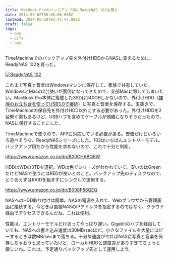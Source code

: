 ```yaml
---
title: MacBook Proのバックアップ用にReadyNAS 102を購入
date: 2014-05-02T00:00:00.000Z
lastmod: 2014-05-10T01:44:47.000Z
draft: false
tags:
  - buy
  - Life
  - nas
---
```


TimeMachineでのバックアップ先を外付けHDDからNASに変えるために、ReadyNAS 102を買った。

[![ReadyNAS 102](https://farm3.staticflickr.com/2909/14145444432_792de2a911_z.jpg "ReadyNAS 102")](http://www.flickr.com/photos/machu/14145444432/)

これまで写真と音楽はWindowsマシンに保存して、家族で共有していた。WindowsとMacの2台使いが面倒になってきたので、全部Macに移してしまいたい。MacBook Pro本体に搭載したSSDは240GBしかないので、外付けHDD（[裸族のお立ち台を使ってUSB3.0で接続](/posts/20130102/p01)）に写真と音楽を保存する。玉突きで、TimeMachineの保存先を外付けHDD以外にする必要があった。外付けHDDを2台繋ぐ案もあるけど、USBハブを含めてケーブルが煩雑になりそうだったので、NASに保存することにした。

TimeMachineで使うので、AFPに対応している必要がある。安価だけどいろいろ遊べそうな、ReadyNASシリーズにした。102はいちばんエントリーモデル。バックアップ用だから性能を求めないので、これで十分と判断。

<https://www.amazon.co.jp/dp/B00CHABQRW>

HDDはWDの3TBを選択。WDは色でシリーズがわかれていて、安いのはGreenだけどNASで使うにはREDが良いとのこと。バックアップ先のディスクなので、とりあえずはRAIDを組まずにシングルで運用する。

<https://www.amazon.co.jp/dp/B008P56QEQ>

NASへのHDD取り付けは簡単。NASの電源を入れて、Webブラウザから管理画面に接続する。今どきは直接NASのIPアドレスを指定するのではなく、クラウド経由でアクセスできるんだね。これは便利。

性能は、エントリーモデルだけあってやっぱり遅い。Gigabitのハブを経由していても、NASへの書き込み速度は30MB/secほど。小さなファイルを大量にコピーするときは数MB/secまで落ちる。十分な速度がでればNASに写真と音楽を保存しちゃおうと思っていたけど、ローカルHDDと速度差がありすぎてちょっと厳しいね。これは。予定通りバックアップ先として運用しよう。
